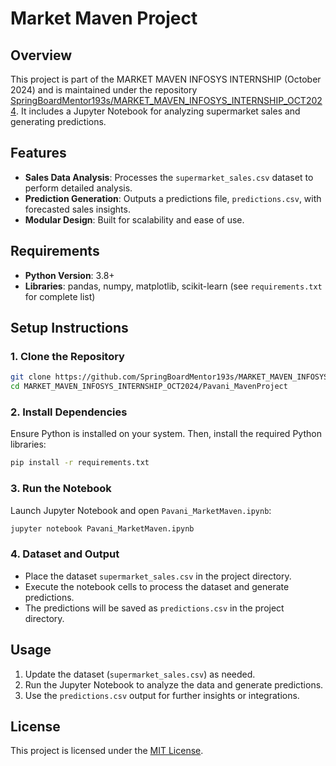 # Market Maven Project

## Overview

This project is part of the MARKET MAVEN INFOSYS INTERNSHIP (October 2024) and is maintained under the repository [SpringBoardMentor193s/MARKET\_MAVEN\_INFOSYS\_INTERNSHIP\_OCT2024](https://github.com/SpringBoardMentor193s/MARKET_MAVEN_INFOSYS_INTERNSHIP_OCT2024). It includes a Jupyter Notebook for analyzing supermarket sales and generating predictions.

## Features

- **Sales Data Analysis**: Processes the `supermarket_sales.csv` dataset to perform detailed analysis.
- **Prediction Generation**: Outputs a predictions file, `predictions.csv`, with forecasted sales insights.
- **Modular Design**: Built for scalability and ease of use.

## Requirements

- **Python Version**: 3.8+
- **Libraries**: pandas, numpy, matplotlib, scikit-learn (see `requirements.txt` for complete list)

## Setup Instructions

### 1. Clone the Repository

```bash
git clone https://github.com/SpringBoardMentor193s/MARKET_MAVEN_INFOSYS_INTERNSHIP_OCT2024.git
cd MARKET_MAVEN_INFOSYS_INTERNSHIP_OCT2024/Pavani_MavenProject
```

### 2. Install Dependencies

Ensure Python is installed on your system. Then, install the required Python libraries:

```bash
pip install -r requirements.txt
```

### 3. Run the Notebook

Launch Jupyter Notebook and open `Pavani_MarketMaven.ipynb`:

```bash
jupyter notebook Pavani_MarketMaven.ipynb
```

### 4. Dataset and Output

- Place the dataset `supermarket_sales.csv` in the project directory.
- Execute the notebook cells to process the dataset and generate predictions.
- The predictions will be saved as `predictions.csv` in the project directory.


## Usage

1. Update the dataset (`supermarket_sales.csv`) as needed.
2. Run the Jupyter Notebook to analyze the data and generate predictions.
3. Use the `predictions.csv` output for further insights or integrations.


## License

This project is licensed under the [MIT License](LICENSE).



